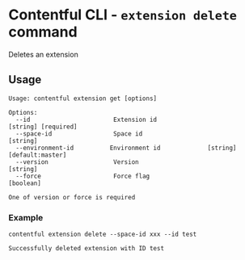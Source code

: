 # Contentful CLI - `extension delete` command

Deletes an extension

## Usage

```
Usage: contentful extension get [options]

Options:
  --id                       Extension id                              [string] [required]
  --space-id                 Space id                                             [string]
  --environment-id          Environment id             [string] [default:master]
  --version                  Version                                              [string]
  --force                    Force flag                                          [boolean]

One of version or force is required
```
### Example

```shell
contentful extension delete --space-id xxx --id test

Successfully deleted extension with ID test
```
